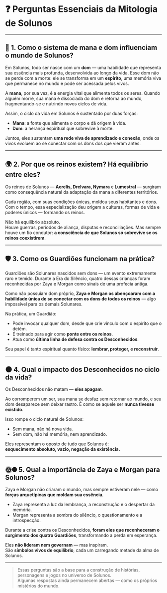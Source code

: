 # ❓ Perguntas Essenciais da Mitologia de Solunos

---

## 🌿 1. Como o sistema de **mana** e **dom** influenciam o mundo de Solunos?

Em Solunos, todo ser nasce com um **dom** — uma habilidade que representa sua essência mais profunda, desenvolvida ao longo da vida. Esse dom não se perde com a morte: ele se transforma em um **espírito**, uma memória viva que permanece no mundo e pode ser acessada pelos vivos.

A **mana**, por sua vez, é a energia vital que alimenta todos os seres. Quando alguém morre, sua mana é dissociada do dom e retorna ao mundo, fragmentando-se e nutrindo novos ciclos de vida.

Assim, o ciclo da vida em Solunos é sustentado por duas forças:
- **Mana**: a fonte que alimenta o corpo e dá origem à vida.
- **Dom**: a herança espiritual que sobrevive à morte.

Juntos, eles sustentam **uma rede viva de aprendizado e conexão**, onde os vivos evoluem ao se conectar com os dons dos que vieram antes.

---

## 🌍 2. Por que os reinos existem? Há equilíbrio entre eles?

Os reinos de Solunos — **Aerelis, Drelvara, Nymara** e **Lumestral** — surgiram como consequência natural da adaptação da mana a diferentes territórios.

Cada região, com suas condições únicas, moldou seus habitantes e dons. Com o tempo, essa especialização deu origem a culturas, formas de vida e poderes únicos — formando os reinos.

Não há equilíbrio absoluto.  
Houve guerras, períodos de aliança, disputas e reconciliações. Mas sempre houve um fio condutor: **a consciência de que Solunos só sobrevive se os reinos coexistirem**.

---

## 🛡️ 3. Como os **Guardiões** funcionam na prática?

Guardiões são Solunares nascidos sem dons — um evento extremamente raro e temido. Durante a Era do Silêncio, quatro dessas crianças foram reconhecidas por Zaya e Morgan como sinais de uma profecia antiga.

Como não possuíam dom próprio, **Zaya e Morgan os abençoaram com a habilidade única de se conectar com os dons de todos os reinos** — algo impossível para os demais Solunares.

Na prática, um Guardião:
- Pode invocar qualquer dom, desde que crie vínculo com o espírito que o detém.
- É treinado para agir como **ponte entre os reinos**.
- Atua como **última linha de defesa contra os Desconhecidos**.

Seu papel é tanto espiritual quanto físico: **lembrar, proteger, e reconstruir**.

---

## 🌑 4. Qual o impacto dos **Desconhecidos** no ciclo da vida?

Os Desconhecidos não matam — **eles apagam**.

Ao corromperem um ser, sua mana se desfaz sem retornar ao mundo, e seu dom desaparece sem deixar rastro. É como se aquele ser **nunca tivesse existido**.

Isso rompe o ciclo natural de Solunos:
- Sem mana, não há nova vida.
- Sem dom, não há memória, nem aprendizado.

Eles representam o oposto de tudo que Solunos é:  
**esquecimento absoluto, vazio, negação da existência.**

---

## 🌞🌑 5. Qual a importância de **Zaya** e **Morgan** para Solunos?

Zaya e Morgan não criaram o mundo, mas sempre estiveram nele — como **forças arquetípicas que moldam sua essência**.

- Zaya representa a luz da lembrança, a reconstrução e o despertar da memória.
- Morgan representa a sombra do silêncio, o questionamento e a introspecção.

Durante a crise contra os Desconhecidos, **foram eles que reconheceram o surgimento dos quatro Guardiões**, transformando a perda em esperança.

Eles **não lideram nem governam** — mas inspiram.  
São **símbolos vivos de equilíbrio**, cada um carregando metade da alma de Solunos.

---

> Essas perguntas são a base para a construção de histórias, personagens e jogos no universo de Solunos.  
> Algumas respostas ainda permanecem abertas — como os próprios mistérios do mundo.